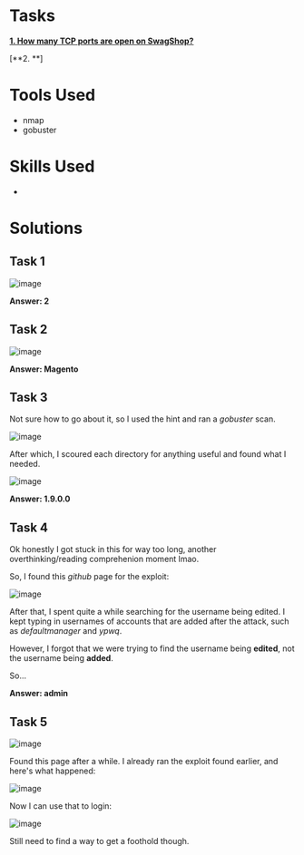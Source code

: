 # Tasks

[**1. How many TCP ports are open on SwagShop?**](#task-1)

[**2. **]

# Tools Used

- nmap
- gobuster

# Skills Used

- 

# Solutions

## Task 1

![image](https://github.com/user-attachments/assets/a76628d2-3471-4cb8-955a-315e1edca5ae)

**Answer: 2**

## Task 2

![image](https://github.com/user-attachments/assets/8a6b9bc6-e02e-4c0c-9f7b-dba3b3426d27)

**Answer: Magento**

## Task 3

Not sure how to go about it, so I used the hint and ran a _gobuster_ scan.

![image](https://github.com/user-attachments/assets/64664772-b4e8-4dce-8511-cbf21d539b2b)

After which, I scoured each directory for anything useful and found what I needed.

![image](https://github.com/user-attachments/assets/fdd81a23-1e07-4fda-a7fb-49a7384376d3)

**Answer: 1.9.0.0**

## Task 4

Ok honestly I got stuck in this for way too long, another overthinking/reading comprehenion moment lmao.

So, I found this _github_ page for the exploit:

![image](https://github.com/user-attachments/assets/e3ef4eab-3154-40c7-a896-1b057e08162f)

After that, I spent quite a while searching for the username being edited. I kept typing in usernames of accounts that are added after the attack, such as _defaultmanager_ and _ypwq_.

However, I forgot that we were trying to find the username being **edited**, not the username being **added**.

So...

**Answer: admin**

## Task 5

![image](https://github.com/user-attachments/assets/0fbc71ef-cfc4-4a37-a6f6-01756cda6e75)

Found this page after a while. I already ran the exploit found earlier, and here's what happened:

![image](https://github.com/user-attachments/assets/f917a8aa-ca47-43b0-a48f-1f8135d19c3d)

Now I can use that to login:

![image](https://github.com/user-attachments/assets/26f085a7-7762-4ddc-bb40-5a430b2e12ea)

Still need to find a way to get a foothold though.

